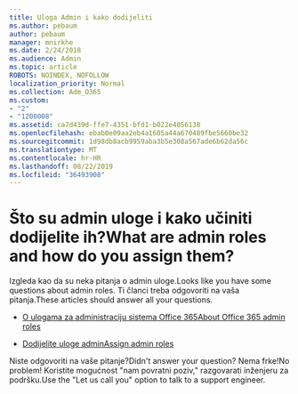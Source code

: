```yaml
---
title: Uloga Admin i kako dodijeliti
ms.author: pebaum
author: pebaum
manager: mnirkhe
ms.date: 2/24/2018
ms.audience: Admin
ms.topic: article
ROBOTS: NOINDEX, NOFOLLOW
localization_priority: Normal
ms.collection: Adm_O365
ms.custom:
- "2"
- "1200008"
ms.assetid: ca7d439d-ffe7-4351-bfd1-b022e4056138
ms.openlocfilehash: ebab0e09aa2eb4a1605a44a670489fbe5660be32
ms.sourcegitcommit: 1d98db8acb9959aba3b5e308a567ade6b62da56c
ms.translationtype: MT
ms.contentlocale: hr-HR
ms.lasthandoff: 08/22/2019
ms.locfileid: "36493908"
---
```

# <a name="what-are-admin-roles-and-how-do-you-assign-them"></a><span data-ttu-id="df8f0-102">Što su admin uloge i kako učiniti dodijelite ih?</span><span class="sxs-lookup"><span data-stu-id="df8f0-102">What are admin roles and how do you assign them?</span></span>

<span data-ttu-id="df8f0-103">Izgleda kao da su neka pitanja o admin uloge.</span><span class="sxs-lookup"><span data-stu-id="df8f0-103">Looks like you have some questions about admin roles.</span></span> <span data-ttu-id="df8f0-104">Ti članci treba odgovoriti na vaša pitanja.</span><span class="sxs-lookup"><span data-stu-id="df8f0-104">These articles should answer all your questions.</span></span>
  
- [<span data-ttu-id="df8f0-105">O ulogama za administraciju sistema Office 365</span><span class="sxs-lookup"><span data-stu-id="df8f0-105">About Office 365 admin roles</span></span>](https://support.office.com/article/About-Office-365-admin-roles-da585eea-f576-4f55-a1e0-87090b6aaa9d.aspx)

- [<span data-ttu-id="df8f0-106">Dodijelite uloge admin</span><span class="sxs-lookup"><span data-stu-id="df8f0-106">Assign admin roles</span></span>](https://support.office.com/article/assign-eac4d046-1afd-4f1a-85fc-8219c79e1504.aspx)

<span data-ttu-id="df8f0-107">Niste odgovoriti na vaše pitanje?</span><span class="sxs-lookup"><span data-stu-id="df8f0-107">Didn't answer your question?</span></span> <span data-ttu-id="df8f0-108">Nema frke!</span><span class="sxs-lookup"><span data-stu-id="df8f0-108">No problem!</span></span> <span data-ttu-id="df8f0-109">Koristite mogućnost "nam povratni poziv," razgovarati inženjeru za podršku.</span><span class="sxs-lookup"><span data-stu-id="df8f0-109">Use the "Let us call you" option to talk to a support engineer.</span></span>
  